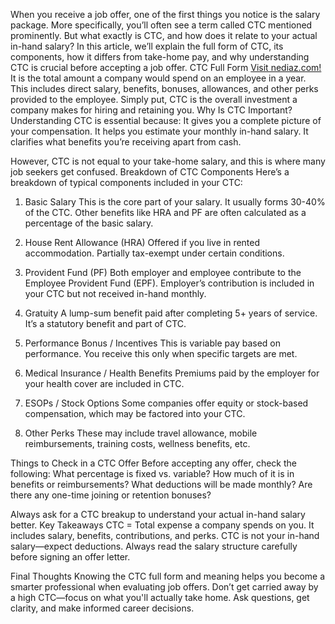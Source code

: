When you receive a job offer, one of the first things you notice is the salary package. More specifically, you’ll often see a term called CTC mentioned prominently. But what exactly is CTC, and how does it relate to your actual in-hand salary?
In this article, we’ll explain the full form of CTC, its components, how it differs from take-home pay, and why understanding CTC is crucial before accepting a job offer.
 CTC Full Form
<a href="https://nediaz.com/blog/ctc-full-form-meaning-in-salary">Visit nediaz.com!</a>
It is the total amount a company would spend on an employee in a year. This includes direct salary, benefits, bonuses, allowances, and other perks provided to the employee.
Simply put, CTC is the overall investment a company makes for hiring and retaining you.
Why Is CTC Important?
Understanding CTC is essential because:
It gives you a complete picture of your compensation.
It helps you estimate your monthly in-hand salary.
It clarifies what benefits you’re receiving apart from cash.


However, CTC is not equal to your take-home salary, and this is where many job seekers get confused.
Breakdown of CTC Components
Here’s a breakdown of typical components included in your CTC:
1. Basic Salary
This is the core part of your salary.
It usually forms 30-40% of the CTC.
Other benefits like HRA and PF are often calculated as a percentage of the basic salary.


2. House Rent Allowance (HRA)
Offered if you live in rented accommodation.
Partially tax-exempt under certain conditions.


3. Provident Fund (PF)
Both employer and employee contribute to the Employee Provident Fund (EPF).
Employer’s contribution is included in your CTC but not received in-hand monthly.


4. Gratuity
A lump-sum benefit paid after completing 5+ years of service.
It’s a statutory benefit and part of CTC.


5. Performance Bonus / Incentives
This is variable pay based on performance.
You receive this only when specific targets are met.


6. Medical Insurance / Health Benefits
Premiums paid by the employer for your health cover are included in CTC.


7. ESOPs / Stock Options
Some companies offer equity or stock-based compensation, which may be factored into your CTC.


8. Other Perks
These may include travel allowance, mobile reimbursements, training costs, wellness benefits, etc.


 Things to Check in a CTC Offer
Before accepting any offer, check the following:
What percentage is fixed vs. variable?
How much of it is in benefits or reimbursements?
What deductions will be made monthly?
Are there any one-time joining or retention bonuses?


Always ask for a CTC breakup to understand your actual in-hand salary better.
 Key Takeaways
CTC = Total expense a company spends on you.
It includes salary, benefits, contributions, and perks.
CTC is not your in-hand salary—expect deductions.
Always read the salary structure carefully before signing an offer letter.


Final Thoughts
Knowing the CTC full form and meaning helps you become a smarter professional when evaluating job offers. Don’t get carried away by a high CTC—focus on what you'll actually take home. Ask questions, get clarity, and make informed career decisions.

